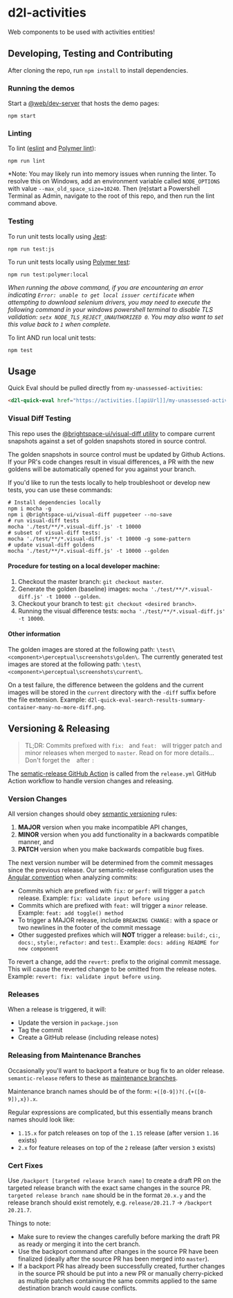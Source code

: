 # d2l-activities

Web components to be used with activities entities!

## Developing, Testing and Contributing

After cloning the repo, run `npm install` to install dependencies.


### Running the demos

Start a [@web/dev-server](https://modern-web.dev/docs/dev-server/overview/) that hosts the demo pages:

```shell
npm start
```

### Linting

To lint ([eslint](http://eslint.org/) and [Polymer lint](https://www.polymer-project.org/3.0/docs/tools/polymer-cli-commands#lint)):

```shell
npm run lint
```

*Note: You may likely run into memory issues when running the linter. To resolve this on Windows, add an environment variable called `NODE_OPTIONS` with value `--max_old_space_size=10240`. Then (re)start a Powershell Terminal as Admin, navigate to the root of this repo, and then run the lint command above.


### Testing

To run unit tests locally using [Jest](https://jestjs.io/):

```shell
npm run test:js
```

To run unit tests locally using [Polymer test](https://www.polymer-project.org/3.0/docs/tools/polymer-cli-commands#tests):

```shell
npm run test:polymer:local
```
_When running the above command, if you are encountering an error indicating `Error: unable to get local issuer certificate` when attempting to download selenium drivers, you may need to execute the following command in your windows powershell terminal to disable TLS validation: `setx NODE_TLS_REJECT_UNAUTHORIZED 0`. You may also want to set this value back to `1` when complete._

To lint AND run local unit tests:

```shell
npm test
```

## Usage

Quick Eval should be pulled directly from `my-unassessed-activities`:

```html
<d2l-quick-eval href="https://activities.[[apiUrl]]/my-unassessed-activities" token="token"></d2l-quick-eval>
```

### Visual Diff Testing

This repo uses the [@brightspace-ui/visual-diff utility](https://github.com/BrightspaceUI/visual-diff/) to compare current snapshots against a set of golden snapshots stored in source control.

The golden snapshots in source control must be updated by Github Actions.  If your PR's code changes result in visual differences, a PR with the new goldens will be automatically opened for you against your branch.

If you'd like to run the tests locally to help troubleshoot or develop new tests, you can use these commands:

```shell
# Install dependencies locally
npm i mocha -g
npm i @brightspace-ui/visual-diff puppeteer --no-save
# run visual-diff tests
mocha './test/**/*.visual-diff.js' -t 10000
# subset of visual-diff tests:
mocha './test/**/*.visual-diff.js' -t 10000 -g some-pattern
# update visual-diff goldens
mocha './test/**/*.visual-diff.js' -t 10000 --golden
```

#### Procedure for testing on a local developer machine:

1. Checkout the master branch: `git checkout master`.
2. Generate the golden (baseline) images: `mocha './test/**/*.visual-diff.js' -t 10000 --golden`.
3. Checkout your branch to test: `git checkout <desired branch>`.
4. Running the visual difference tests: `mocha './test/**/*.visual-diff.js' -t 10000`.

#### Other information

The golden images are stored at the following path: `\test\<component>\perceptual\screenshots\golden\`.
The currently generated test images are stored at the following path: `\test\<component>\perceptual\screenshots\current\`.

On a test failure, the difference between the goldens and the current images will be stored in the `current` directory with the `-diff` suffix before the file extension. Example: `d2l-quick-eval-search-results-summary-container-many-no-more-diff.png`.

## Versioning & Releasing

> TL;DR: Commits prefixed with `fix: ` and `feat: ` will trigger patch and minor releases when merged to `master`. Read on for more details...
Don't forget the ` ` after `:`

The [sematic-release GitHub Action](https://github.com/BrightspaceUI/actions/tree/master/semantic-release) is called from the `release.yml` GitHub Action workflow to handle version changes and releasing.

### Version Changes

All version changes should obey [semantic versioning](https://semver.org/) rules:
1. **MAJOR** version when you make incompatible API changes,
2. **MINOR** version when you add functionality in a backwards compatible manner, and
3. **PATCH** version when you make backwards compatible bug fixes.

The next version number will be determined from the commit messages since the previous release. Our semantic-release configuration uses the [Angular convention](https://github.com/conventional-changelog/conventional-changelog/tree/master/packages/conventional-changelog-angular) when analyzing commits:
* Commits which are prefixed with `fix:` or `perf:` will trigger a `patch` release. Example: `fix: validate input before using`
* Commits which are prefixed with `feat:` will trigger a `minor` release. Example: `feat: add toggle() method`
* To trigger a MAJOR release, include `BREAKING CHANGE:` with a space or two newlines in the footer of the commit message
* Other suggested prefixes which will **NOT** trigger a release: `build:`, `ci:`, `docs:`, `style:`, `refactor:` and `test:`. Example: `docs: adding README for new component`

To revert a change, add the `revert:` prefix to the original commit message. This will cause the reverted change to be omitted from the release notes. Example: `revert: fix: validate input before using`.

### Releases

When a release is triggered, it will:
* Update the version in `package.json`
* Tag the commit
* Create a GitHub release (including release notes)

### Releasing from Maintenance Branches

Occasionally you'll want to backport a feature or bug fix to an older release. `semantic-release` refers to these as [maintenance branches](https://semantic-release.gitbook.io/semantic-release/usage/workflow-configuration#maintenance-branches).

Maintenance branch names should be of the form: `+([0-9])?(.{+([0-9]),x}).x`.

Regular expressions are complicated, but this essentially means branch names should look like:
* `1.15.x` for patch releases on top of the `1.15` release (after version `1.16` exists)
* `2.x` for feature releases on top of the `2` release (after version `3` exists)

### Cert Fixes

Use `/backport [targeted release branch name]` to create a draft PR on the targeted release branch with the exact same changes in the source PR.
`targeted release branch name` should be in the format `20.x.y` and the release branch should exist remotely, e.g. `release/20.21.7` -> `/backport 20.21.7`.

Things to note:
* Make sure to review the changes carefully before marking the draft PR as ready or merging it into the cert branch.
* Use the backport command after changes in the source PR have been finalized (ideally after the source PR has been merged into `master`).
* If a backport PR has already been successfully created, further changes in the source PR should be put into a new PR or manually cherry-picked as multiple patches containing the same commits applied to the same destination branch would cause conflicts.
